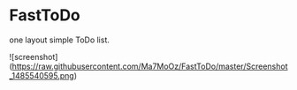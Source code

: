 # FastToDo
one layout simple ToDo list.

![screenshot] (https://raw.githubusercontent.com/Ma7MoOz/FastToDo/master/Screenshot_1485540595.png)
